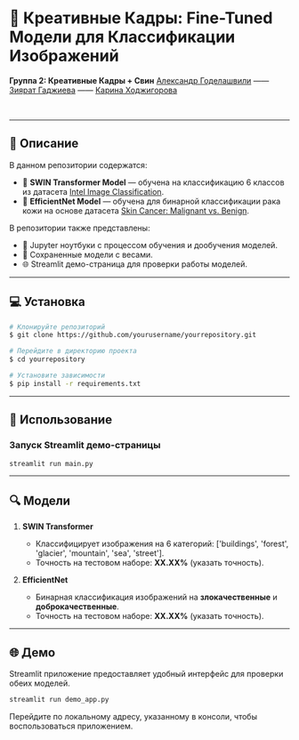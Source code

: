 # 🚀 Креативные Кадры: Fine-Tuned Модели для Классификации Изображений

**Группа 2: Креативные Кадры + Свин**
[Александр Годелашвили](https://github.com/tumpaksewu) ——
[Зиярат Гаджиева](https://github.com/Ziiarat) ——
[Карина Ходжигорова](https://github.com/KarinaKhod)

<br/>


---

## 📖 Описание
В данном репозитории содержатся:
- 🎯 **SWIN Transformer Model** — обучена на классификацию 6 классов из датасета [Intel Image Classification](https://www.kaggle.com/datasets/puneet6060/intel-image-classification/data).
- 🔬 **EfficientNet Model** — обучена для бинарной классификации рака кожи на основе датасета [Skin Cancer: Malignant vs. Benign](https://www.kaggle.com/datasets/fanconic/skin-cancer-malignant-vs-benign?select=train).

В репозитории также представлены:
- 📒 Jupyter ноутбуки с процессом обучения и дообучения моделей.
- 💾 Сохраненные модели с весами.
- 🌐 Streamlit демо-страница для проверки работы моделей.

---

## 💻 Установка
```bash
# Клонируйте репозиторий
$ git clone https://github.com/yourusername/yourrepository.git

# Перейдите в директорию проекта
$ cd yourrepository

# Установите зависимости
$ pip install -r requirements.txt
```

---

## 🚀 Использование
### Запуск Streamlit демо-страницы
```bash
streamlit run main.py
```

---

## 🔍 Модели
1. **SWIN Transformer**
   - Классифицирует изображения на 6 категорий: ['buildings', 'forest', 'glacier', 'mountain', 'sea', 'street'].
   - Точность на тестовом наборе: **XX.XX%** (указать точность).

2. **EfficientNet**
   - Бинарная классификация изображений на **злокачественные** и **доброкачественные**.
   - Точность на тестовом наборе: **XX.XX%** (указать точность).

---

## 🌐 Демо
Streamlit приложение предоставляет удобный интерфейс для проверки обеих моделей.

```bash
streamlit run demo_app.py
```

Перейдите по локальному адресу, указанному в консоли, чтобы воспользоваться приложением.


